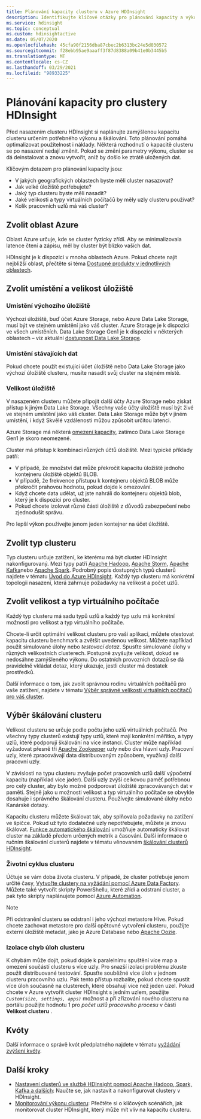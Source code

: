 ```yaml
---
title: Plánování kapacity clusteru v Azure HDInsight
description: Identifikujte klíčové otázky pro plánování kapacity a výkonu clusteru Azure HDInsight.
ms.service: hdinsight
ms.topic: conceptual
ms.custom: hdinsightactive
ms.date: 05/07/2020
ms.openlocfilehash: 45cfa90f2156dba87cbec2b6313bc24e5d030572
ms.sourcegitcommit: f28ebb95ae9aaaff3f87d8388a09b41e0b3445b5
ms.translationtype: MT
ms.contentlocale: cs-CZ
ms.lasthandoff: 03/29/2021
ms.locfileid: "98933225"
---
```

# <a name="capacity-planning-for-hdinsight-clusters"></a>Plánování kapacity pro clustery HDInsight

Před nasazením clusteru HDInsight si naplánujte zamýšlenou kapacitu clusteru určením potřebného výkonu a škálování. Toto plánování pomáhá optimalizovat použitelnost i náklady. Některá rozhodnutí o kapacitě clusteru se po nasazení nedají změnit. Pokud se změní parametry výkonu, cluster se dá deinstalovat a znovu vytvořit, aniž by došlo ke ztrátě uložených dat.

Klíčovým dotazem pro plánování kapacity jsou:

* V jakých geografických oblastech byste měli cluster nasazovat?
* Jak velké úložiště potřebujete?
* Jaký typ clusteru byste měli nasadit?
* Jaké velikosti a typy virtuálních počítačů by měly uzly clusteru používat?
* Kolik pracovních uzlů má váš cluster?

## <a name="choose-an-azure-region"></a>Zvolit oblast Azure

Oblast Azure určuje, kde se cluster fyzicky zřídí. Aby se minimalizovala latence čtení a zápisu, měl by cluster být blízko vašich dat.

HDInsight je k dispozici v mnoha oblastech Azure. Pokud chcete najít nejbližší oblast, přečtěte si téma [Dostupné produkty v jednotlivých oblastech](https://azure.microsoft.com/global-infrastructure/services/?products=hdinsight).

## <a name="choose-storage-location-and-size"></a>Zvolit umístění a velikost úložiště

### <a name="location-of-default-storage"></a>Umístění výchozího úložiště

Výchozí úložiště, buď účet Azure Storage, nebo Azure Data Lake Storage, musí být ve stejném umístění jako váš cluster. Azure Storage je k dispozici ve všech umístěních. Data Lake Storage Gen1 je k dispozici v některých oblastech – viz aktuální [dostupnost Data Lake Storage](https://azure.microsoft.com/global-infrastructure/services/?products=storage).

### <a name="location-of-existing-data"></a>Umístění stávajících dat

Pokud chcete použít existující účet úložiště nebo Data Lake Storage jako výchozí úložiště clusteru, musíte nasadit svůj cluster na stejném místě.

### <a name="storage-size"></a>Velikost úložiště

V nasazeném clusteru můžete připojit další účty Azure Storage nebo získat přístup k jiným Data Lake Storage. Všechny vaše účty úložiště musí být živé ve stejném umístění jako váš cluster. Data Lake Storage může být v jiném umístění, i když Skvělé vzdálenosti můžou způsobit určitou latenci.

Azure Storage má některá [omezení kapacity](../azure-resource-manager/management/azure-subscription-service-limits.md#storage-limits), zatímco Data Lake Storage Gen1 je skoro neomezené.

Cluster má přístup k kombinaci různých účtů úložiště. Mezi typické příklady patří:

* V případě, že množství dat může překročit kapacitu úložiště jednoho kontejneru úložiště objektů BLOB.
* V případě, že frekvence přístupu k kontejneru objektů BLOB může překročit prahovou hodnotu, pokud dojde k omezování.
* Když chcete data udělat, už jste nahráli do kontejneru objektů blob, který je k dispozici pro cluster.
* Pokud chcete izolovat různé části úložiště z důvodů zabezpečení nebo zjednodušit správu.

Pro lepší výkon používejte jenom jeden kontejner na účet úložiště.

## <a name="choose-a-cluster-type"></a>Zvolit typ clusteru

Typ clusteru určuje zatížení, ke kterému má být cluster HDInsight nakonfigurovaný. Mezi typy patří [Apache Hadoop](./hadoop/apache-hadoop-introduction.md), [Apache Storm](./storm/apache-storm-overview.md), [Apache Kafka](./kafka/apache-kafka-introduction.md)nebo [Apache Spark](./spark/apache-spark-overview.md). Podrobný popis dostupných typů clusterů najdete v tématu [Úvod do Azure HDInsight](hdinsight-overview.md#cluster-types-in-hdinsight). Každý typ clusteru má konkrétní topologii nasazení, která zahrnuje požadavky na velikost a počet uzlů.

## <a name="choose-the-vm-size-and-type"></a>Zvolit velikost a typ virtuálního počítače

Každý typ clusteru má sadu typů uzlů a každý typ uzlu má konkrétní možnosti pro velikost a typ virtuálního počítače.

Chcete-li určit optimální velikost clusteru pro vaši aplikaci, můžete otestovat kapacitu clusteru benchmark a zvětšit uvedenou velikost. Můžete například použít simulované úlohy nebo *testovací dotaz*. Spusťte simulované úlohy v různých velikostních clusterech. Postupně zvyšujte velikost, dokud se nedosáhne zamýšleného výkonu. Do ostatních provozních dotazů se dá pravidelně vkládat dotaz, který ukazuje, jestli cluster má dostatek prostředků.

Další informace o tom, jak zvolit správnou rodinu virtuálních počítačů pro vaše zatížení, najdete v tématu [Výběr správné velikosti virtuálních počítačů pro váš cluster](hdinsight-selecting-vm-size.md).

## <a name="choose-the-cluster-scale"></a>Výběr škálování clusteru

Velikost clusteru se určuje podle počtu jeho uzlů virtuálních počítačů. Pro všechny typy clusterů existují typy uzlů, které mají konkrétní měřítko, a typy uzlů, které podporují škálování na více instancí. Cluster může například vyžadovat přesně tři [Apache Zookeeper](https://zookeeper.apache.org/) uzly nebo dva hlavní uzly. Pracovní uzly, které zpracovávají data distribuovaným způsobem, využívají další pracovní uzly.

V závislosti na typu clusteru zvyšuje počet pracovních uzlů další výpočetní kapacitu (například více jader). Další uzly zvýší celkovou paměť potřebnou pro celý cluster, aby bylo možné podporovat úložiště zpracovávaných dat v paměti. Stejně jako u možnosti velikost a typ virtuálního počítače se obvykle dosahuje i správného škálování clusteru. Používejte simulované úlohy nebo Kanárské dotazy.

Kapacitu clusteru můžete škálovat tak, aby splňovala požadavky na zatížení ve špičce. Pokud už tyto dodatečné uzly nepotřebujete, můžete je znovu škálovat. [Funkce automatického škálování](hdinsight-autoscale-clusters.md) umožňuje automaticky škálovat cluster na základě předem určených metrik a časování. Další informace o ručním škálování clusterů najdete v tématu věnovaném [škálování clusterů HDInsight](hdinsight-scaling-best-practices.md).

### <a name="cluster-lifecycle"></a>Životní cyklus clusteru

Účtuje se vám doba života clusteru. V případě, že cluster potřebuje jenom určité časy, [Vytvořte clustery na vyžádání pomocí Azure Data Factory](hdinsight-hadoop-create-linux-clusters-adf.md). Můžete také vytvořit skripty PowerShellu, které zřídí a odstraní cluster, a pak tyto skripty naplánujete pomocí [Azure Automation](https://azure.microsoft.com/services/automation/).

> [!NOTE]  
> Při odstranění clusteru se odstraní i jeho výchozí metastore Hive. Pokud chcete zachovat metastore pro další opětovné vytvoření clusteru, použijte externí úložiště metadat, jako je Azure Database nebo [Apache Oozie](https://oozie.apache.org/).

### <a name="isolate-cluster-job-errors"></a>Izolace chyb úloh clusteru

K chybám může dojít, pokud dojde k paralelnímu spuštění více map a omezení součástí clusteru s více uzly. Pro snazší izolaci problému zkuste použít distribuované testování. Spusťte souběžné více úloh v jednom clusteru pracovního uzlu. Pak tento přístup rozbalíte, pokud chcete spustit více úloh současně na clusterech, které obsahují více než jeden uzel. Pokud chcete v Azure vytvořit cluster HDInsight s jedním uzlem, použijte *`Custom(size, settings, apps)`* možnost a při zřizování nového clusteru na portálu použijte hodnotu 1 pro *počet uzlů pracovního procesu* v části **Velikost clusteru** .

## <a name="quotas"></a>Kvóty

Další informace o správě kvót předplatného najdete v tématu [vyžádání zvýšení kvóty](quota-increase-request.md).

## <a name="next-steps"></a>Další kroky

* [Nastavení clusterů ve službě HDInsight pomocí Apache Hadoop, Spark, Kafka a dalších](hdinsight-hadoop-provision-linux-clusters.md): Naučte se, jak nastavit a nakonfigurovat clustery v HDInsight.
* [Monitorování výkonu clusteru](hdinsight-key-scenarios-to-monitor.md): Přečtěte si o klíčových scénářích, jak monitorovat cluster HDInsight, který může mít vliv na kapacitu clusteru.
